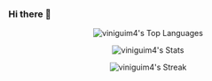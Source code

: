 ### Hi there 👋

<div align="center">
  
![viniguim4's Top Languages](https://github-readme-stats.vercel.app/api/top-langs/?username=viniguim4&theme=dark&show_icons=true&hide_border=true&layout=compact)

![viniguim4's Stats](https://github-readme-stats.vercel.app/api?username=viniguim4&theme=dark&show_icons=true&hide_border=true&count_private=true)

![viniguim4's Streak](https://github-readme-streak-stats.herokuapp.com/?user=viniguim4&theme=dark&hide_border=true)

</div>
